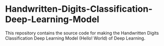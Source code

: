 # Handwritten-Digits-Classification-Deep-Learning-Model
This repository contains the source code for making the Handwritten Digits Classification Deep Learning Model (Hello! World) of Deep Learning.
